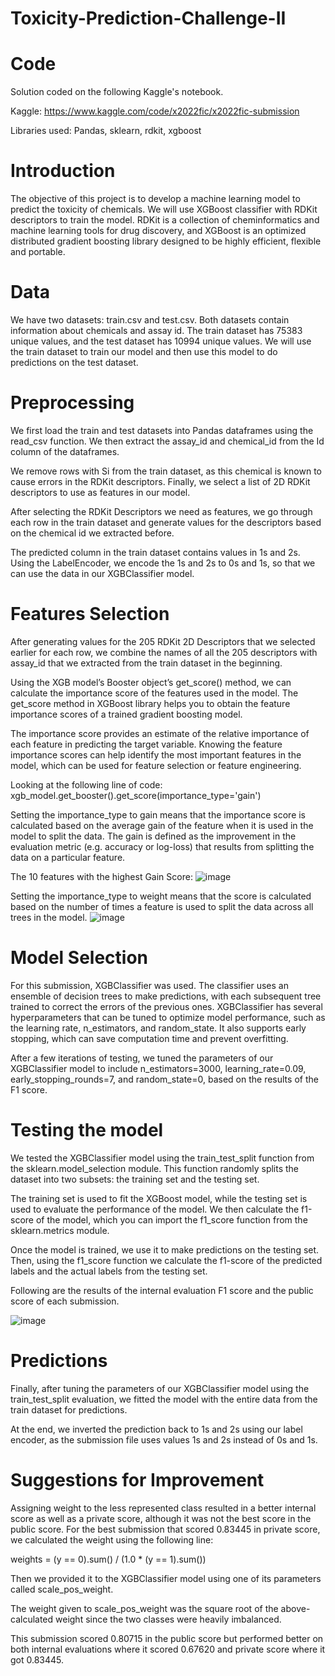 # Toxicity-Prediction-Challenge-II



# Code

Solution coded on the following Kaggle's notebook.

Kaggle: https://www.kaggle.com/code/x2022fic/x2022fic-submission

Libraries used: Pandas, sklearn, rdkit, xgboost


# Introduction

The objective of this project is to develop a machine learning model to predict the toxicity of chemicals. We will use XGBoost classifier with RDKit descriptors to train the model. RDKit is a collection of cheminformatics and machine learning tools for drug discovery, and XGBoost is an optimized distributed gradient boosting library designed to be highly efficient, flexible and portable.

# Data
We have two datasets: train.csv and test.csv. Both datasets contain information about chemicals and assay id. The train dataset has 75383 unique values, and the test dataset has 10994 unique values. We will use the train dataset to train our model and then use this model to do predictions on the test dataset.

# Preprocessing
We first load the train and test datasets into Pandas dataframes using the read_csv function. We then extract the assay_id and chemical_id from the Id column of the dataframes. 

We remove rows with Si from the train dataset, as this chemical is known to cause errors in the RDKit descriptors. Finally, we select a list of 2D RDKit descriptors to use as features in our model.

After selecting the RDKit Descriptors we need as features, we go through each row in the train dataset and generate values for the descriptors based on the chemical id we extracted before.

The predicted column in the train dataset contains values in 1s and 2s. Using the LabelEncoder, we encode the 1s and 2s to 0s and 1s, so that we can use the data in our XGBClassifier model. 

# Features Selection
After generating values for the 205 RDKit 2D Descriptors that we selected earlier for each row, we combine the names of all the 205 descriptors with assay_id that we extracted from the train dataset in the beginning. 

Using the XGB model’s Booster object’s get_score() method, we can calculate the importance score of the features used in the model. The get_score method in XGBoost library helps you to obtain the feature importance scores of a trained gradient boosting model. 

The importance score provides an estimate of the relative importance of each feature in predicting the target variable. Knowing the feature importance scores can help  identify the most important features in the model, which can be used for feature selection or feature engineering.

Looking at the following line of code:
xgb_model.get_booster().get_score(importance_type='gain')

Setting the importance_type to gain means that the importance score is calculated based on the average gain of the feature when it is used in the model to split the data. The gain is defined as the improvement in the evaluation metric (e.g. accuracy or log-loss) that results from splitting the data on a particular feature.

The 10 features with the highest Gain Score:
![image](https://user-images.githubusercontent.com/16450711/230745707-8ac63d5c-6f3e-44b1-b087-f2ad6bf914a4.png)

Setting the importance_type to weight means that the score is calculated based on the number of times a feature is used to split the data across all trees in the model.
![image](https://user-images.githubusercontent.com/16450711/230745711-a0c0d153-5fb3-44c1-ba03-59443e8df82f.png)


# Model Selection
For this submission, XGBClassifier was used. The classifier uses an ensemble of decision trees to make predictions, with each subsequent tree trained to correct the errors of the previous ones. XGBClassifier has several hyperparameters that can be tuned to optimize model performance, such as the learning rate, n_estimators, and random_state. It also supports early stopping, which can save computation time and prevent overfitting.

After a few iterations of testing, we tuned the parameters of our XGBClassifier model to include n_estimators=3000, learning_rate=0.09, early_stopping_rounds=7, and random_state=0, based on the results of the F1 score. 

# Testing the model
We tested the XGBClassifier model using the train_test_split function from the sklearn.model_selection module. This function randomly splits the dataset into two subsets: the training set and the testing set. 

The training set is used to fit the XGBoost model, while the testing set is used to evaluate the performance of the model. We then calculate the f1-score of the model, which you can import the f1_score function from the sklearn.metrics module. 

Once the model is trained, we use it to make predictions on the testing set. Then,  using the f1_score function we calculate the f1-score of the predicted labels and the actual labels from the testing set.


Following are the results of the internal evaluation F1 score and the public score of each submission.

![image](https://user-images.githubusercontent.com/16450711/230736721-3b190fb2-812b-4462-87b3-4eadac6335bd.png)

# Predictions
Finally, after tuning the parameters of our XGBClassifier model using the train_test_split evaluation, we fitted the model with the entire data from the train dataset for predictions. 

At the end, we inverted the prediction back to 1s and 2s using our label encoder, as the submission file uses values 1s and 2s instead of 0s and 1s.

# Suggestions for Improvement

Assigning weight to the less represented class resulted in a better internal score as well as a private score, although it was not the best score in the public score. 
For the best submission that scored 0.83445 in private score, we calculated the weight using the following line: 

weights = (y == 0).sum() / (1.0 * (y == 1).sum()) 

Then we provided it to the XGBClassifier model using one of its parameters called scale_pos_weight. 

The weight given to scale_pos_weight was the square root of the above-calculated weight since the two classes were heavily imbalanced. 

This submission scored 0.80715 in the public score but performed better on both internal evaluations where it scored 0.67620 and private score where it got 0.83445.


